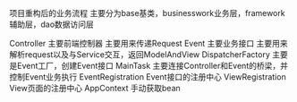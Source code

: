 项目重构后的业务流程
主要分为base基类，businesswork业务层，framework辅助层，dao数据访问层

Controller 主要前端控制器 主要用来传递Request
Event 主要业务接口 主要用来解析request以及与Service交互，返回ModelAndView
DispatcherFactory 主要是Event工厂，创建Event接口
MainTask 主要连接Controller和Event的桥梁，并控制Event业务执行
EventRegistration Event接口的注册中心
ViewRegistration  View页面的注册中心
AppContext 手动获取bean